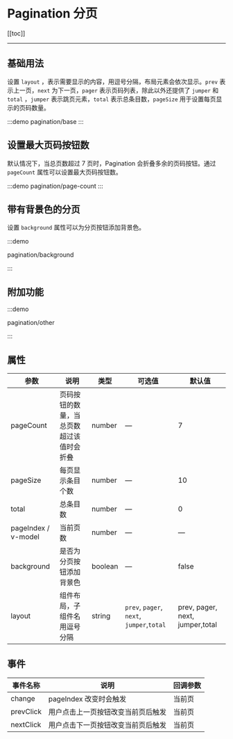 # Pagination 分页

[[toc]]

---

## 基础用法

设置 `layout` ，表示需要显示的内容，用逗号分隔，布局元素会依次显示。`prev` 表示上一页，`next` 为下一页，`pager` 表示页码列表，除此以外还提供了 `jumper` 和 `total` ，`jumper` 表示跳页元素，`total` 表示总条目数，`pageSize` 用于设置每页显示的页码数量。

:::demo
pagination/base
:::

## 设置最大页码按钮数

默认情况下，当总页数超过 7 页时，Pagination 会折叠多余的页码按钮。通过 `pageCount` 属性可以设置最大页码按钮数。

:::demo
pagination/page-count
:::

## 带有背景色的分页

设置 `background` 属性可以为分页按钮添加背景色。

:::demo

pagination/background

:::

## 附加功能

:::demo

pagination/other

:::

## 属性

| 参数       | 说明                                     | 类型    | 可选值                                    | 默认值                          |
| ---------- | ---------------------------------------- | ------- | ----------------------------------------- | ------------------------------- |
| pageCount  | 页码按钮的数量，当总页数超过该值时会折叠 | number  | —                                         | 7                               |
| pageSize   | 每页显示条目个数                         | number  | —                                         | 10                              |
| total      | 总条目数                                 | number  | —                                         | 0                               |
| pageIndex / v-model  | 当前页数             | number  | —                                         | —                               |
| background | 是否为分页按钮添加背景色                 | boolean | —                                         | false                           |
| layout     | 组件布局，子组件名用逗号分隔             | string  | `prev`, `pager`, `next`, `jumper`,`total` | prev, pager, next, jumper,total |

## 事件

| 事件名称      | 说明                               | 回调参数 |
| ------------- | ---------------------------------- | -------- |
| change | pageIndex 改变时会触发             | 当前页   |
| prevClick     | 用户点击上一页按钮改变当前页后触发 | 当前页   |
| nextClick     | 用户点击下一页按钮改变当前页后触发 | 当前页   |
